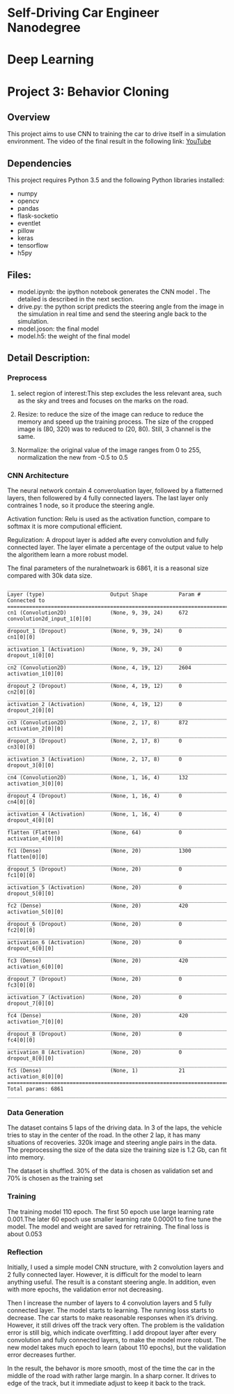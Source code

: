 # Self-Driving Car Engineer Nanodegree
# Deep Learning
# Project 3: Behavior Cloning

## Overview
This project aims to use CNN to training the car to drive itself in a simulation environment. The video of the final result in the following link: [YouTube](https://www.youtube.com/watch?v=JLVWC8iJfss)

## Dependencies
This project requires Python 3.5 and the following Python libraries installed:

- numpy
- opencv
- pandas
- flask-socketio
- eventlet
- pillow
- keras
- tensorflow
- h5py

## Files:
- model.ipynb: the ipython notebook generates the CNN model . The detailed is described in the next section. 
- drive.py: the python script predicts the steering angle from the image in the simulation in real time and send the steering angle back to the simulation.
- model.joson: the final model
- model.h5: the weight of the final model

## Detail Description:
### Preprocess
1. select region of interest:This step excludes the less relevant area, such as the sky and trees and focuses on the marks on the road.

2. Resize: to reduce the size of the image can reduce to reduce the memory and speed up the training process. The size of the cropped image is (80, 320) was to reduced to (20, 80). Still, 3 channel is the same.

3. Normalize: the original value of the image ranges from 0 to 255, normalization the new from -0.5 to 0.5

### CNN Architecture

The neural network contain 4 converoluation layer, followed by a flatterned layers, then followered by 4 fully connected layers. The last layer only contraines 1 node, so it produce the steering angle.

Activation function: 
Relu is used as the activation function, compare to softmax it is more computional efficient.

Regulization:
A dropout layer is added afte every convolution and fully connected layer. The layer elimate a percentage of the output value to help the algorithem learn a more robust model.

The final parameters of the nuralnetwoark is 6861, it is a reasonal size compared with 30k data size.

    ____________________________________________________________________________________________________
    Layer (type)                     Output Shape          Param #     Connected to                     
    ====================================================================================================
    cn1 (Convolution2D)              (None, 9, 39, 24)     672         convolution2d_input_1[0][0]      
    ____________________________________________________________________________________________________
    dropout_1 (Dropout)              (None, 9, 39, 24)     0           cn1[0][0]                        
    ____________________________________________________________________________________________________
    activation_1 (Activation)        (None, 9, 39, 24)     0           dropout_1[0][0]                  
    ____________________________________________________________________________________________________
    cn2 (Convolution2D)              (None, 4, 19, 12)     2604        activation_1[0][0]               
    ____________________________________________________________________________________________________
    dropout_2 (Dropout)              (None, 4, 19, 12)     0           cn2[0][0]                        
    ____________________________________________________________________________________________________
    activation_2 (Activation)        (None, 4, 19, 12)     0           dropout_2[0][0]                  
    ____________________________________________________________________________________________________
    cn3 (Convolution2D)              (None, 2, 17, 8)      872         activation_2[0][0]               
    ____________________________________________________________________________________________________
    dropout_3 (Dropout)              (None, 2, 17, 8)      0           cn3[0][0]                        
    ____________________________________________________________________________________________________
    activation_3 (Activation)        (None, 2, 17, 8)      0           dropout_3[0][0]                  
    ____________________________________________________________________________________________________
    cn4 (Convolution2D)              (None, 1, 16, 4)      132         activation_3[0][0]               
    ____________________________________________________________________________________________________
    dropout_4 (Dropout)              (None, 1, 16, 4)      0           cn4[0][0]                        
    ____________________________________________________________________________________________________
    activation_4 (Activation)        (None, 1, 16, 4)      0           dropout_4[0][0]                  
    ____________________________________________________________________________________________________
    flatten (Flatten)                (None, 64)            0           activation_4[0][0]               
    ____________________________________________________________________________________________________
    fc1 (Dense)                      (None, 20)            1300        flatten[0][0]                    
    ____________________________________________________________________________________________________
    dropout_5 (Dropout)              (None, 20)            0           fc1[0][0]                        
    ____________________________________________________________________________________________________
    activation_5 (Activation)        (None, 20)            0           dropout_5[0][0]                  
    ____________________________________________________________________________________________________
    fc2 (Dense)                      (None, 20)            420         activation_5[0][0]               
    ____________________________________________________________________________________________________
    dropout_6 (Dropout)              (None, 20)            0           fc2[0][0]                        
    ____________________________________________________________________________________________________
    activation_6 (Activation)        (None, 20)            0           dropout_6[0][0]                  
    ____________________________________________________________________________________________________
    fc3 (Dense)                      (None, 20)            420         activation_6[0][0]               
    ____________________________________________________________________________________________________
    dropout_7 (Dropout)              (None, 20)            0           fc3[0][0]                        
    ____________________________________________________________________________________________________
    activation_7 (Activation)        (None, 20)            0           dropout_7[0][0]                  
    ____________________________________________________________________________________________________
    fc4 (Dense)                      (None, 20)            420         activation_7[0][0]               
    ____________________________________________________________________________________________________
    dropout_8 (Dropout)              (None, 20)            0           fc4[0][0]                        
    ____________________________________________________________________________________________________
    activation_8 (Activation)        (None, 20)            0           dropout_8[0][0]                  
    ____________________________________________________________________________________________________
    fc5 (Dense)                      (None, 1)             21          activation_8[0][0]               
    ====================================================================================================
    Total params: 6861
    ____________________________________________________________________________________________________

### Data Generation

The dataset contains 5 laps of the driving data. In 3 of the laps, the vehicle tries to stay in the center of the road. In the other 2 lap, it has many situations of recoveries. 320k image and steering angle pairs in the data. The preprocessing the size of the data size the training size is 1.2 Gb, can fit into memory.

The dataset is shuffled. 30% of the data is chosen as validation set and 70% is chosen as the training set

### Training
The training model 110 epoch. The first 50 epoch use large learning rate 0.001.The later 60 epoch use smaller learning rate 0.00001 to fine tune the model. The model and weight are saved for retraining.
The final loss is about 0.053

### Reflection
Initially, I used a simple model CNN structure, with 2 convolution layers and 2 fully connected layer. However, it is difficult for the model to learn anything useful. The result is a constant steering angle. In addition, even with more epochs,  the validation error not decreasing.

Then I increase the number of layers to 4 convolution layers and 5 fully connected layer. The model starts to learning. The running loss starts to decrease. The car starts to make reasonable responses when it’s driving. However, it still drives off the track very often. The problem is the validation error is still big, which indicate overfitting. I add dropout layer after every convolution and fully connected layers, to make the model more robust. The new model takes much epoch to learn (about 110 epochs), but the validation error decreases further. 

In the result, the behavor is more smooth, most of the time the car in the middle of the road with rather large margin. In a sharp corner. It drives to edge of the track, but it immediate adjust to keep it back to the track.

